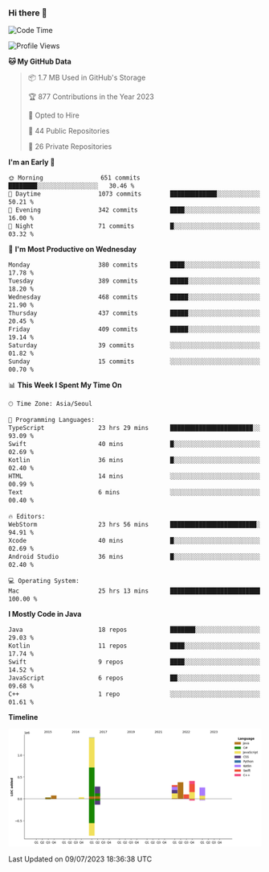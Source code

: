 ### Hi there 👋

<!--
**ionoffx00101/ionoffx00101** is a ✨ _special_ ✨ repository because its `README.md` (this file) appears on your GitHub profile.

Here are some ideas to get you started:

- 🔭 I’m currently working on ...
- 🌱 I’m currently learning ...
- 👯 I’m looking to collaborate on ...
- 🤔 I’m looking for help with ...
- 💬 Ask me about ...
- 📫 How to reach me: ...
- 😄 Pronouns: ...
- ⚡ Fun fact: ...
-->

<!--START_SECTION:waka-->
![Code Time](http://img.shields.io/badge/Code%20Time-313%20hrs%2055%20mins-blue)

![Profile Views](http://img.shields.io/badge/Profile%20Views-1-blue)

**🐱 My GitHub Data** 

> 📦 1.7 MB Used in GitHub's Storage 
 > 
> 🏆 877 Contributions in the Year 2023
 > 
> 💼 Opted to Hire
 > 
> 📜 44 Public Repositories 
 > 
> 🔑 26 Private Repositories 
 > 
**I'm an Early 🐤** 

```text
🌞 Morning                651 commits         ████████░░░░░░░░░░░░░░░░░   30.46 % 
🌆 Daytime                1073 commits        █████████████░░░░░░░░░░░░   50.21 % 
🌃 Evening                342 commits         ████░░░░░░░░░░░░░░░░░░░░░   16.00 % 
🌙 Night                  71 commits          █░░░░░░░░░░░░░░░░░░░░░░░░   03.32 % 
```
📅 **I'm Most Productive on Wednesday** 

```text
Monday                   380 commits         ████░░░░░░░░░░░░░░░░░░░░░   17.78 % 
Tuesday                  389 commits         █████░░░░░░░░░░░░░░░░░░░░   18.20 % 
Wednesday                468 commits         █████░░░░░░░░░░░░░░░░░░░░   21.90 % 
Thursday                 437 commits         █████░░░░░░░░░░░░░░░░░░░░   20.45 % 
Friday                   409 commits         █████░░░░░░░░░░░░░░░░░░░░   19.14 % 
Saturday                 39 commits          ░░░░░░░░░░░░░░░░░░░░░░░░░   01.82 % 
Sunday                   15 commits          ░░░░░░░░░░░░░░░░░░░░░░░░░   00.70 % 
```


📊 **This Week I Spent My Time On** 

```text
🕑︎ Time Zone: Asia/Seoul

💬 Programming Languages: 
TypeScript               23 hrs 29 mins      ███████████████████████░░   93.09 % 
Swift                    40 mins             █░░░░░░░░░░░░░░░░░░░░░░░░   02.69 % 
Kotlin                   36 mins             █░░░░░░░░░░░░░░░░░░░░░░░░   02.40 % 
HTML                     14 mins             ░░░░░░░░░░░░░░░░░░░░░░░░░   00.99 % 
Text                     6 mins              ░░░░░░░░░░░░░░░░░░░░░░░░░   00.40 % 

🔥 Editors: 
WebStorm                 23 hrs 56 mins      ████████████████████████░   94.91 % 
Xcode                    40 mins             █░░░░░░░░░░░░░░░░░░░░░░░░   02.69 % 
Android Studio           36 mins             █░░░░░░░░░░░░░░░░░░░░░░░░   02.40 % 

💻 Operating System: 
Mac                      25 hrs 13 mins      █████████████████████████   100.00 % 
```

**I Mostly Code in Java** 

```text
Java                     18 repos            ███████░░░░░░░░░░░░░░░░░░   29.03 % 
Kotlin                   11 repos            ████░░░░░░░░░░░░░░░░░░░░░   17.74 % 
Swift                    9 repos             ████░░░░░░░░░░░░░░░░░░░░░   14.52 % 
JavaScript               6 repos             ██░░░░░░░░░░░░░░░░░░░░░░░   09.68 % 
C++                      1 repo              ░░░░░░░░░░░░░░░░░░░░░░░░░   01.61 % 
```



**Timeline**

![Lines of Code chart](https://raw.githubusercontent.com/ionoffx00101/ionoffx00101/main/assets/bar_graph.png)


 Last Updated on 09/07/2023 18:36:38 UTC
<!--END_SECTION:waka-->
